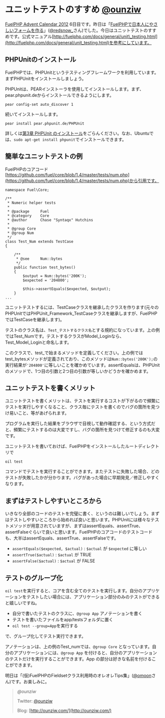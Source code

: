 ユニットテストのすすめ [@ounziw](https://twitter.com/ounziw)
========================================================================================

[FuelPHP Advent Calendar 2012](http://atnd.org/events/33753) 6日目です。昨日は「[FuelPHPで日本人にやさしいフォームを作る](http://nob-log.info/2012/12/05/fuelphp-advent-calendar-2012/)」([@redsnow\_](https://twitter.com/redsnow_)さん)でした。今日はユニットテストのすすめです。公式マニュアル[http://fuelphp.com/docs/general/unit\_testing.html](http://fuelphp.com/docs/general/unit_testing.html)を参考にしています。

## PHPUnitのインストール

FuelPHPでは、PHPUnitというテスティングフレームワークを利用しています。まずPHPUnitをインストールしましょう。

PHPUnitは、PEARインストーラを使用してインストールします。まず、pear.phpunit.deからインストールできるようにします。

`pear config-set auto_discover 1`

続いてインストールします。

`pear install pear.phpunit.de/PHPUnit`

詳しくは[第3章 PHPUnit のインストール](http://www.phpunit.de/manual/3.7/ja/installation.html)をごらんください。なお、Ubuntuでは、`sudo apt-get install phpunit`でインストールできます。

## 簡単なユニットテストの例

FuelPHPのコアコード[https://github.com/fuel/core/blob/1.4/master/tests/num.php](https://github.com/fuel/core/blob/1.4/master/tests/num.php)から引用です。

~~~~ {.brush: .php; .title: .; .notranslate title=""}
namespace Fuel\Core;

/**
 * Numeric helper tests
 *
 * @package     Fuel
 * @category    Core
 * @author      Chase "Syntaqx" Hutchins
 *
 * @group Core
 * @group Num
 */
class Test_Num extends TestCase
{

    /**
     * @see     Num::bytes
     */
    public function test_bytes()
    {
        $output = Num::bytes('200K');
        $expected = '204800';

        $this->assertEquals($expected, $output);
    }
...
~~~~

ユニットテストするには、TestCaseクラスを継承したクラスを作ります(元々のPHPUnitではPHPUnit\_Framework\_TestCaseクラスを継承しますが、FuelPHPではTestCaseを継承します)。

テストのクラス名は、`Test_テストするクラス名`とする規約になっています。上の例ではTest\_Numです。テストするクラスがModel\_Loginなら、Test\_Model\_Loginと命名します。

このクラスで、test\_で始まるメソッドを定義してください。上の例ではtest\_bytesメソッドが定義されており、このメソッドは`Num::bytes('200K');`の実行結果が`'204800'`に等しいことを確かめています。assertEqualsは、PHPUnitのメソッドで、1つ目の引数と2つ目の引数が等しいかどうかを確かめます。

## ユニットテストを書くメリット

ユニットテストを書くメリットは、テストを実行するコストが下がるので頻繁にテストを実行しやすくなること、クラス毎にテストを書くのでバグの箇所を見つけ易いこと、等があげられます。

プログラムを実行した結果をブラウザで目視して動作確認する、という方式だと、頻繁にテストするのは大変ですし、バグの箇所を見つけて修正するのも大変です。

ユニットテストを書いておけば、FuelPHPをインストールしたルートディレクトリで

`oil test`

コマンドでテストを実行することができます。またテストに失敗した場合、どのテストが失敗したかが分かります。バグがあった場合に早期発見／修正しやすくなります。

## まずはテストしやすいところから

いきなり全部のコードのテストを完璧に書く、というのは難しいでしょう。まずはテストしやすいところから始めれば良いと思います。PHPUnitには様々なテストメソッドが用意されていますが、まずはassertEquals、assertTrue、assertFalseぐらいで良いと思います。FuelPHPのコアコードのテストコードも、大半はassertEquals、assertTrue、assertFalseです。

-   `assertEquals($expected, $actual)` : `$actual` が `$expected` に等しい
-   `assertTrue($actual)` : `$actual` が TRUE
-   `assertFalse($actual)` : `$actual` が FALSE

## テストのグループ化

`oil test`を実行すると、コアを含む全てのテストを実行します。自分のアプリケーションをテストしたい場合には、アプリケーション部分のみのテストができると嬉しいですね。

-   自分で書いたテストのクラスに、`@group App` アノテーションを書く
-   テストを書いたファイルをapp/testsフォルダに置く
-   `oil test --group=App`を実行する

で、グループ化してテスト実行できます。

アノテーションは、上の例のTest\_numでは、`@group Core` となっています。自分のアプリケーションには、`@group App` を付けると、自分のアプリケーションのテストだけを実行することができます。App の部分は好きな名前を付けることができます。

明日は「(仮)FuelPHPのFieldsetクラス利用時のオレオレTips集」([@omoon](https://twitter.com/omoon)さん)です。お楽しみに。

>*@ounziw*
>
>
>
>Twitter: [@ounziw](https://twitter.com/ounziw)
>
>Blog: [http://ounziw.com/](http://ounziw.com/)

